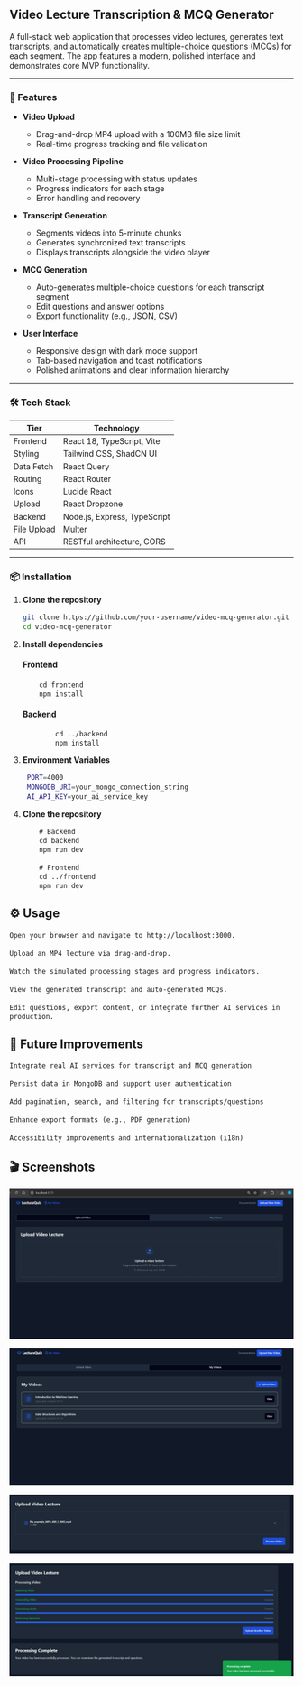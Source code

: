 ## Video Lecture Transcription & MCQ Generator

A full-stack web application that processes video lectures, generates text transcripts, and automatically creates multiple-choice questions (MCQs) for each segment. The app features a modern, polished interface and demonstrates core MVP functionality.

---

### 🚀 Features

- **Video Upload**

  - Drag-and-drop MP4 upload with a 100MB file size limit
  - Real-time progress tracking and file validation

- **Video Processing Pipeline**

  - Multi-stage processing with status updates
  - Progress indicators for each stage
  - Error handling and recovery

- **Transcript Generation**

  - Segments videos into 5-minute chunks
  - Generates synchronized text transcripts
  - Displays transcripts alongside the video player

- **MCQ Generation**

  - Auto-generates multiple-choice questions for each transcript segment
  - Edit questions and answer options
  - Export functionality (e.g., JSON, CSV)

- **User Interface**
  - Responsive design with dark mode support
  - Tab-based navigation and toast notifications
  - Polished animations and clear information hierarchy

---

### 🛠️ Tech Stack

| Tier        | Technology                   |
| ----------- | ---------------------------- |
| Frontend    | React 18, TypeScript, Vite   |
| Styling     | Tailwind CSS, ShadCN UI      |
| Data Fetch  | React Query                  |
| Routing     | React Router                 |
| Icons       | Lucide React                 |
| Upload      | React Dropzone               |
| Backend     | Node.js, Express, TypeScript |
| File Upload | Multer                       |
| API         | RESTful architecture, CORS   |

---

### 📦 Installation

1.  **Clone the repository**

    ```bash
    git clone https://github.com/your-username/video-mcq-generator.git
    cd video-mcq-generator
    ```

2.  **Install dependencies**

    #### Frontend

            cd frontend
            npm install

    #### Backend

                cd ../backend
                npm install

3.  **Environment Variables**

    ```bash
     PORT=4000
     MONGODB_URI=your_mongo_connection_string
     AI_API_KEY=your_ai_service_key

    ```

4.  **Clone the repository**

            # Backend
            cd backend
            npm run dev

            # Frontend
            cd ../frontend
            npm run dev

## ⚙️ Usage

    Open your browser and navigate to http://localhost:3000.

    Upload an MP4 lecture via drag-and-drop.

    Watch the simulated processing stages and progress indicators.

    View the generated transcript and auto-generated MCQs.

    Edit questions, export content, or integrate further AI services in production.

## 🧩 Future Improvements

    Integrate real AI services for transcript and MCQ generation

    Persist data in MongoDB and support user authentication

    Add pagination, search, and filtering for transcripts/questions

    Enhance export formats (e.g., PDF generation)

    Accessibility improvements and internationalization (i18n)

## 🎬 Screenshots

![Upload & Progress](screenshots/image1.png)

![Transcript & MCQs](screenshots/image2.png)

![Transcript & MCQs](screenshots/image3.png)

![Transcript & MCQs](screenshots/image4.png)
